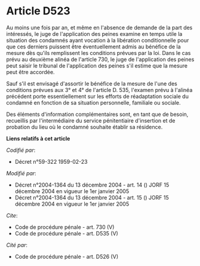 # Article D523

Au moins une fois par an, et même en l'absence de demande de la part des intéressés, le juge de l'application des peines
examine en temps utile la situation des condamnés ayant vocation à la libération conditionnelle pour que ces derniers
puissent être éventuellement admis au bénéfice de la mesure dès qu'ils remplissent les conditions prévues par la loi. Dans le
cas prévu au deuxième alinéa de l'article 730, le juge de l'application des peines peut saisir le tribunal de l'application
des peines s'il estime que la mesure peut être accordée. 

Sauf s'il est envisagé d'assortir le bénéfice de la mesure de l'une des conditions prévues aux 3° et 4° de l'article D. 535,
l'examen prévu à l'alinéa précédent porte essentiellement sur les efforts de réadaptation sociale du condamné en fonction de
sa situation personnelle, familiale ou sociale. 

Des éléments d'information complémentaires sont, en tant que de besoin, recueillis par l'intermédiaire du service
pénitentiaire d'insertion et de probation du lieu où le condamné souhaite établir sa résidence.

**Liens relatifs à cet article**

_Codifié par_:

  - Décret n°59-322 1959-02-23

_Modifié par_:

  - Décret n°2004-1364 du 13 décembre 2004 - art. 14 () JORF 15 décembre 2004 en vigueur le 1er janvier 2005
  - Décret n°2004-1364 du 13 décembre 2004 - art. 15 () JORF 15 décembre 2004 en vigueur le 1er janvier 2005

_Cite_:

  - Code de procédure pénale - art. 730 (V)
  - Code de procédure pénale - art. D535 (V)

_Cité par_:

  - Code de procédure pénale - art. D526 (V)
